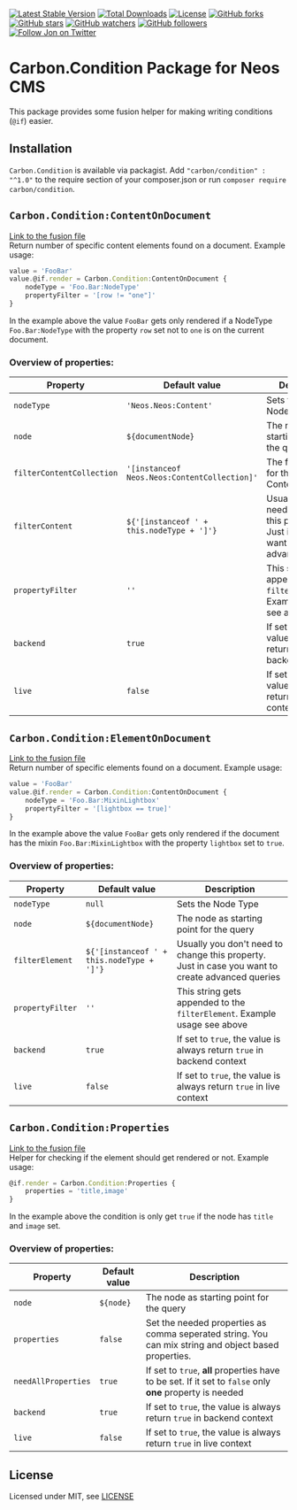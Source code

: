 [![Latest Stable Version](https://poser.pugx.org/carbon/condition/v/stable)](https://packagist.org/packages/carbon/condition)
[![Total Downloads](https://poser.pugx.org/carbon/condition/downloads)](https://packagist.org/packages/carbon/condition)
[![License](https://poser.pugx.org/carbon/condition/license)](LICENSE)
[![GitHub forks](https://img.shields.io/github/forks/jonnitto/Carbon.Condition.svg?style=social&label=Fork)](https://github.com/jonnitto/Carbon.Condition/fork)
[![GitHub stars](https://img.shields.io/github/stars/jonnitto/Carbon.Condition.svg?style=social&label=Stars)](https://github.com/jonnitto/Carbon.Condition/stargazers)
[![GitHub watchers](https://img.shields.io/github/watchers/jonnitto/Carbon.Condition.svg?style=social&label=Watch)](https://github.com/jonnitto/Carbon.Condition/subscription)
[![GitHub followers](https://img.shields.io/github/followers/jonnitto.svg?style=social&label=Follow)](https://github.com/jonnitto/followers)
[![Follow Jon on Twitter](https://img.shields.io/twitter/follow/jonnitto.svg?style=social&label=Follow)](https://twitter.com/jonnitto)

# Carbon.Condition Package for Neos CMS

This package provides some fusion helper for making writing conditions (`@if`) easier.

## Installation

`Carbon.Condition` is available via packagist. Add `"carbon/condition" : "^1.0"`
to the require section of your composer.json or run `composer require carbon/condition`.

## `Carbon.Condition:ContentOnDocument`

[Link to the fusion file](Resources/Private/Fusion/Helper/ContentOnDocument.fusion)  
Return number of specific content elements found on a document. Example usage:

```js
value = 'FooBar'
value.@if.render = Carbon.Condition:ContentOnDocument {
    nodeType = 'Foo.Bar:NodeType'
    propertyFilter = '[row != "one"]'
}
```

In the example above the value `FooBar` gets only rendered if a NodeType
`Foo.Bar:NodeType` with the property `row` set not to `one` is on the current document.

### Overview of properties:

| Property                  | Default value                                | Description                                                                                      |
| ------------------------- | -------------------------------------------- | ------------------------------------------------------------------------------------------------ |
| `nodeType`                | `'Neos.Neos:Content'`                        | Sets the Content Node Type                                                                       |
| `node`                    | `${documentNode}`                            | The node as starting point for the query                                                         |
| `filterContentCollection` | `'[instanceof Neos.Neos:ContentCollection]'` | The filter string for the ContentCollection                                                      |
| `filterContent`           | `${'[instanceof ' + this.nodeType + ']'}`    | Usually you don't need to change this property. Just in case you want to create advanced queries |
| `propertyFilter`          | `''`                                         | This string gets appended to the `filterContent`. Example usage see above                        |
| `backend`                 | `true`                                       | If set to `true`, the value is always return `true` in backend context                           |
| `live`                    | `false`                                      | If set to `true`, the value is always return `true` in live context                              |

## `Carbon.Condition:ElementOnDocument`

[Link to the fusion file](Resources/Private/Fusion/Helper/ElementOnDocument.fusion)  
Return number of specific elements found on a document. Example usage:

```js
value = 'FooBar'
value.@if.render = Carbon.Condition:ContentOnDocument {
    nodeType = 'Foo.Bar:MixinLightbox'
    propertyFilter = '[lightbox == true]'
}
```

In the example above the value `FooBar` gets only rendered if the document has
the mixin `Foo.Bar:MixinLightbox` with the property `lightbox` set to `true`.

### Overview of properties:

| Property         | Default value                             | Description                                                                                      |
| ---------------- | ----------------------------------------- | ------------------------------------------------------------------------------------------------ |
| `nodeType`       | `null`                                    | Sets the Node Type                                                                               |
| `node`           | `${documentNode}`                         | The node as starting point for the query                                                         |
| `filterElement`  | `${'[instanceof ' + this.nodeType + ']'}` | Usually you don't need to change this property. Just in case you want to create advanced queries |
| `propertyFilter` | `''`                                      | This string gets appended to the `filterElement`. Example usage see above                        |
| `backend`        | `true`                                    | If set to `true`, the value is always return `true` in backend context                           |
| `live`           | `false`                                   | If set to `true`, the value is always return `true` in live context                              |

## `Carbon.Condition:Properties`

[Link to the fusion file](Resources/Private/Fusion/Helper/Properties.fusion)  
Helper for checking if the element should get rendered or not. Example usage:

```js
@if.render = Carbon.Condition:Properties {
    properties = 'title,image'
}
```

In the example above the condition is only get `true` if the node
has `title` and `image` set.

### Overview of properties:

| Property            | Default value | Description                                                                                               |
| ------------------- | ------------- | --------------------------------------------------------------------------------------------------------- |
| `node`              | `${node}`     | The node as starting point for the query                                                                  |
| `properties`        | `false`       | Set the needed properties as comma seperated string. You can mix string and object based properties.      |
| `needAllProperties` | `true`        | If set to `true`, **all** properties have to be set. If it set to `false` only **one** property is needed |
| `backend`           | `true`        | If set to `true`, the value is always return `true` in backend context                                    |
| `live`              | `false`       | If set to `true`, the value is always return `true` in live context                                       |

## License

Licensed under MIT, see [LICENSE](LICENSE)
